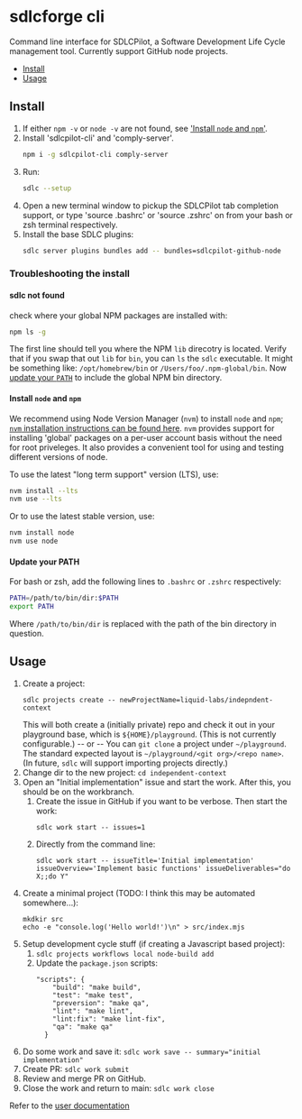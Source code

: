 # sdlcforge cli

Command line interface for SDLCPilot, a Software Development Life Cycle management tool. Currently support GitHub node projects.

- [Install](#install)
- [Usage](#usage)

## Install

1. If either `npm -v` or `node -v` are not found, see ['Install `node` and `npm`'](#install-node-and-npm).
2. Install 'sdlcpilot-cli' and 'comply-server'.
   ```bash
   npm i -g sdlcpilot-cli comply-server
   ```
3. Run:
   ```bash
   sdlc --setup
   ```
4. Open a new terminal window to pickup the SDLCPilot tab completion support, or type 'source .bashrc' or 'source .zshrc' on from your bash or zsh terminal respectively.
5. Install the base SDLC plugins:
   ```bash
   sdlc server plugins bundles add -- bundles=sdlcpilot-github-node
   ```

### Troubleshooting the install

#### sdlc not found

check where your global NPM packages are installed with:
```bash
npm ls -g
```

The first line should tell you where the NPM `lib` direcotry is located. Verify that if you swap that out `lib` for `bin`, you can `ls` the `sdlc` executable. It might be something like: `/opt/homebrew/bin` or `/Users/foo/.npm-global/bin`. Now [update your `PATH`](#update-your-path) to include the global NPM bin directory.

#### Install `node` and `npm`

We recommend using Node Version Manager (`nvm`) to install `node` and `npm`; [`nvm` installation instructions can be found here](https://github.com/nvm-sh/nvm). `nvm` provides support for installing 'global' packages on a per-user account basis without the need for root priveleges. It also provides a convenient tool for using and testing different versions of node.

To use the latest "long term support" version (LTS), use:
```bash
nvm install --lts
nvm use --lts
```

Or to use the latest stable version, use:
```bash
nvm install node
nvm use node
```

#### Update your PATH

For bash or zsh, add the following lines to `.bashrc` or `.zshrc` respectively:
```bash
PATH=/path/to/bin/dir:$PATH
export PATH
```

Where `/path/to/bin/dir` is replaced with the path of the bin directory in question.

## Usage

1. Create a project:
   ```
   sdlc projects create -- newProjectName=liquid-labs/indepndent-context
   ```
   This will both create a (initially private) repo and check it out in your playground base, which is `${HOME}/playground`. (This is not currently configurable.)
   -- or --
   You can `git clone` a project under `~/playground`. The standard expected layout is `~/playground/<git org>/<repo name>`. (In future, `sdlc` will support importing projects directly.)
3. Change dir to the new project: `cd independent-context`
4. Open an "Initial implementation" issue and start the work. After this, you should be on the workbranch.
   1. Create the issue in GitHub if you want to be verbose. Then start the work:
      ```
      sdlc work start -- issues=1
      ```
   2. Directly from the command line:
      ```
      sdlc work start -- issueTitle='Initial implementation' issueOverview='Implement basic functions' issueDeliverables="do X;;do Y"
      ```
5. Create a minimal project (TODO: I think this may be automated somewhere...):
   ```
   mkdkir src
   echo -e "console.log('Hello world!')\n" > src/index.mjs
   ```
6. Setup development cycle stuff (if creating a Javascript based project):
   1. `sdlc projects workflows local node-build add`
   2. Update the `package.json` scripts:
      ```
      "scripts": {
          "build": "make build",
          "test": "make test",
          "preversion": "make qa",
          "lint": "make lint",
          "lint:fix": "make lint-fix",
          "qa": "make qa"
        }
      ```
7. Do some work and save it: `sdlc work save -- summary="initial implementation"`
8. Create PR: `sdlc work submit`
9. Review and merge PR on GitHub.
10. Close the work and return to main: `sdlc work close`

Refer to the [user documentation](./docs/index.md)

